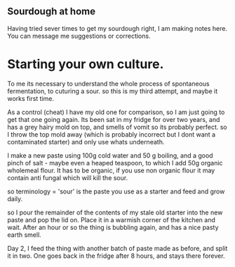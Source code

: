## Sourdough at home

  Having tried sever times to get my sourdough right, I am making notes here. 
You can message me suggestions or corrections.

# Starting your own culture.

  To me its necessary to understand the whole process of spontaneous fermentation, to cuturing a sour.
so this is my third attempt, and maybe it works first time.

As a control (cheat) I have my old one for comparison, so I am just going to get that one going again. Its been sat in my fridge for over two years, and has a grey hairy mold on top, and smells of vomit so its probably perfect.
so I throw the top mold away (which is probably incorrect but I dont want a contaminated starter) and only use whats underneath.

I make a new paste using 100g cold water and 50 g boiling, and a good pinch of salt - maybe even a heaped teaspoon, to which I add 50g organic wholemeal flour. It has to be organic, if you use non organic flour it may contain anti fungal which will kill the sour.

so terminology = 'sour' is the paste you use as a starter and feed and grow daily.

so I pour the remainder of the contents of my stale old starter into the new paste and pop the lid on. Place it in a warmish corner of the kitchen and wait. After an hour or so the thing is bubbling again, and has a nice pasty earth smell.

Day 2, I feed the thing with another batch of paste made as before, and split it in two. One goes back in the fridge after 8 hours, and stays there forever.
